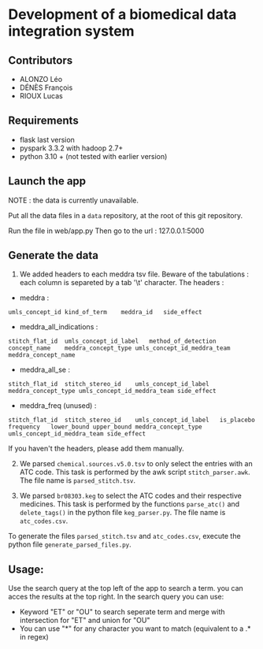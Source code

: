 # Development of a biomedical data integration system

## Contributors
- ALONZO Léo
- DÉNÈS François
- RIOUX Lucas

## Requirements

- flask last version
- pyspark 3.3.2 with hadoop 2.7+
- python 3.10 + (not tested with earlier version)

## Launch the app

NOTE : the data is currently unavailable.

Put all the data files in a `data` repository, at the root of this git repository.

Run the file in web/app.py
Then go to the url : 127.0.0.1:5000

## Generate the data

1. We added headers to each meddra tsv file. Beware of the tabulations : each column is separeted by a tab '\t' character.
The headers :
- meddra : 
```
umls_concept_id	kind_of_term	meddra_id	side_effect
```
- meddra_all_indications :
```
stitch_flat_id	umls_concept_id_label	method_of_detection	concept_name	meddra_concept_type	umls_concept_id_meddra_team	meddra_concept_name
```

- meddra_all_se :
```
stitch_flat_id	stitch_stereo_id	umls_concept_id_label	meddra_concept_type	umls_concept_id_meddra_team	side_effect
```

- meddra_freq (unused) :
```
stitch_flat_id	stitch_stereo_id	umls_concept_id_label	is_placebo	frequency	lower_bound	upper_bound	meddra_concept_type	umls_concept_id_meddra_team	side_effect
```

If you haven't the headers, please add them manually.

2. We parsed `chemical.sources.v5.0.tsv` to only select the entries with an ATC code. This task is performed by the awk script `stitch_parser.awk`. The file name is `parsed_stitch.tsv`.

3. We parsed `br08303.keg` to select the ATC codes and their respective medicines. This task is performed by the functions `parse_atc()` and `delete_tags()` in the python file `keg_parser.py`. The file name is `atc_codes.csv`.

To generate the files `parsed_stitch.tsv` and `atc_codes.csv`, execute the python file `generate_parsed_files.py`.

## Usage:

Use the search query at the top left of the app to search a term. you can acces the results at the top right.
In the search query you can use:
- Keyword "ET" or "OU" to search seperate term and merge with intersection for "ET" and union for "OU"
- You can use "\*" for any character you want to match (equivalent to a .* in regex)
